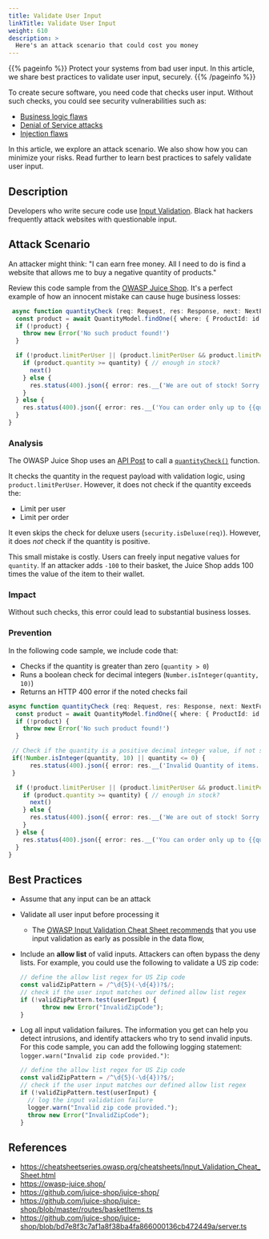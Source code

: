 ```yaml
---
title: Validate User Input
linkTitle: Validate User Input
weight: 610
description: >
  Here's an attack scenario that could cost you money
---
```


{{% pageinfo %}}
Protect your systems from bad user input. In this article, we share best
practices to validate user input, securely.
{{% /pageinfo %}}

To create secure software, you need code that checks user input. Without such
checks, you could see security vulnerabilities such as:

- [Business logic flaws](https://owasp.org/www-community/vulnerabilities/Business_logic_vulnerability)
- [Denial of Service attacks](https://en.wikipedia.org/wiki/Denial-of-service_attack)
- [Injection
  flaws](https://owasp.org/www-community/Injection_Flaws#:~:text=An%20injection%20flaw%20is%20a,connected%20to%20the%20vunlerable%20application.)

In this article, we explore an attack scenario. We also show how you can minimize your risks. 
Read further to learn best practices to safely validate user input.

## Description

Developers who write secure code use [Input
Validation](https://cwe.mitre.org/data/definitions/20.html). Black hat hackers
frequently attack websites with questionable input.

## Attack Scenario

An attacker might think: "I can earn free money. All I need to do is find a
website that allows me to buy a negative quantity of products."

Review this code sample from the [OWASP Juice Shop](https://github.com/juice-shop/juice-shop/).
It's a perfect example of how an innocent mistake can cause huge business losses:	

```ts
 async function quantityCheck (req: Request, res: Response, next: NextFunction, id: number, quantity: number) {
  const product = await QuantityModel.findOne({ where: { ProductId: id } })
  if (!product) {
    throw new Error('No such product found!')
  }

  if (!product.limitPerUser || (product.limitPerUser && product.limitPerUser >= quantity) || security.isDeluxe(req)) {
    if (product.quantity >= quantity) { // enough in stock?
      next()
    } else {
      res.status(400).json({ error: res.__('We are out of stock! Sorry for the inconvenience.') })
    }
  } else {
    res.status(400).json({ error: res.__('You can order only up to {{quantity}} items of this product.', { quantity: product.limitPerUser.toString() }) })
  }
}
```

### Analysis

The OWASP Juice Shop uses an [API
Post](https://github.com/juice-shop/juice-shop/blob/bd7e8f3c7af1a8f38ba4fa866000136cb472449a/server.ts#L370)
to call a
[`quantityCheck()`](https://github.com/juice-shop/juice-shop/blob/bd7e8f3c7af1a8f38ba4fa866000136cb472449a/routes/basketItems.ts#L90)
function.

It checks the quantity in the request payload with validation logic, using
`product.limitPerUser`. However, it does not check if the quantity exceeds the:

- Limit per user
- Limit per order

It even skips the check for deluxe users (`security.isDeluxe(req)`). However, it
does *not* check if the quantity is positive.

This small mistake is costly. Users can freely input negative values for
`quantity`. If an attacker adds `-100` to their basket, the Juice Shop adds 100
times the value of the item to their wallet.

### Impact

Without such checks, this error could lead to substantial business losses.

### Prevention

In the following code sample, we include code that:

- Checks if the quantity is greater than zero (`quantity > 0`)
- Runs a boolean check for decimal integers (`Number.isInteger(quantity, 10)`)
- Returns an HTTP 400 error if the noted checks fail

```ts
async function quantityCheck (req: Request, res: Response, next: NextFunction, id: number, quantity: number) {
  const product = await QuantityModel.findOne({ where: { ProductId: id } })
  if (!product) {
    throw new Error('No such product found!')
  }

 // Check if the quantity is a positive decimal integer value, if not send a `400` error response
 if(!Number.isInteger(quantity, 10) || quantity <= 0) {
      res.status(400).json({ error: res.__('Invalid Quantity of items.') })
 }

  if (!product.limitPerUser || (product.limitPerUser && product.limitPerUser >= quantity) || security.isDeluxe(req)) {
    if (product.quantity >= quantity) { // enough in stock?
      next()
    } else {
      res.status(400).json({ error: res.__('We are out of stock! Sorry for the inconvenience.') })
    }
  } else {
    res.status(400).json({ error: res.__('You can order only up to {{quantity}} items of this product.', { quantity: product.limitPerUser.toString() }) })
  }
}
```

## Best Practices

- Assume that any input can be an attack
- Validate all user input before processing it
  - The [OWASP Input Validation Cheat Sheet
    recommends](https://cheatsheetseries.owasp.org/cheatsheets/Input_Validation_Cheat_Sheet.html#goals-of-input-validation)
    that you use input validation as early as possible in the data flow,
- Include an **allow list** of valid inputs. Attackers can often bypass the deny
  lists. For example, you could use the following to validate a US zip code:

  ```ts
  // define the allow list regex for US Zip code
  const validZipPattern = /^\d{5}(-\d{4})?$/;
  // check if the user input matches our defined allow list regex
  if (!validZipPattern.test(userInput) {
   		throw new Error("InvalidZipCode");
  }	
  ```

- Log all input validation failures. The information you get can help you detect
  intrusions, and identify attackers who try to send invalid inputs. For this
  code sample, you can add the following logging statement: `logger.warn("Invalid zip code provided.")`:

  ```ts
  // define the allow list regex for US Zip code
  const validZipPattern = /^\d{5}(-\d{4})?$/;
  // check if the user input matches our defined allow list regex
  if (!validZipPattern.test(userInput) {
    // log the input validation failure
    logger.warn("Invalid zip code provided.");
    throw new Error("InvalidZipCode");
  }
  ```

## References

- https://cheatsheetseries.owasp.org/cheatsheets/Input_Validation_Cheat_Sheet.html
- https://owasp-juice.shop/
- https://github.com/juice-shop/juice-shop/
- https://github.com/juice-shop/juice-shop/blob/master/routes/basketItems.ts
- https://github.com/juice-shop/juice-shop/blob/bd7e8f3c7af1a8f38ba4fa866000136cb472449a/server.ts
